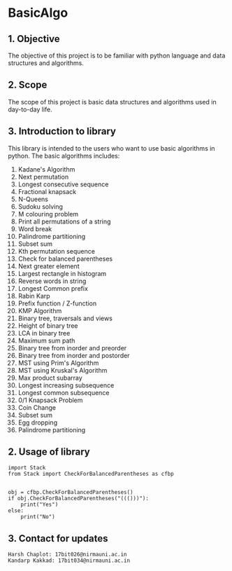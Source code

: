 # BasicAlgo

## 1. Objective

The objective of this project is to be familiar with python language and data structures and algorithms.

## 2. Scope

The scope of this project is basic data structures and algorithms used in day-to-day life. 

## 3. Introduction to library

This library is intended to the users who want to use basic algorithms in python. The basic algorithms includes:
1. Kadane's Algorithm
2. Next permutation
3. Longest consecutive sequence
4. Fractional knapsack
5. N-Queens
6. Sudoku solving
7. M colouring problem
8. Print all permutations of a string
9. Word break
10. Palindrome partitioning
11. Subset sum
12. Kth permutation sequence
13. Check for balanced parentheses
14. Next greater element
15. Largest rectangle in histogram
16. Reverse words in string
17. Longest Common prefix
18. Rabin Karp
19. Prefix function / Z-function
20. KMP Algorithm
21. Binary tree, traversals and views
22. Height of binary tree
23. LCA in binary tree
24. Maximum sum path
25. Binary tree from inorder and preorder
26. Binary tree from inorder and postorder
27. MST using Prim's Algorithm
28. MST using Kruskal's Algorithm
29. Max product subarray
30. Longest increasing subsequence
31. Longest common subsequence
32. 0/1 Knapsack Problem
33. Coin Change
34. Subset sum
35. Egg dropping
36. Palindrome partitioning

## 2. Usage of library

```
import Stack
from Stack import CheckForBalancedParentheses as cfbp


obj = cfbp.CheckForBalancedParentheses()
if obj.CheckForBalancedParentheses("((()))"):
    print("Yes")
else:
    print("No")
```

## 3. Contact for updates

```
Harsh Chaplot: 17bit026@nirmauni.ac.in
Kandarp Kakkad: 17bit034@nirmauni.ac.in
```
